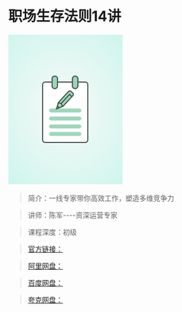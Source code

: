 # 职场生存法则14讲

![img](../../assets/69ca11f48c8245d8a6ba8597e3b88127.png)

> 简介：一线专家带你高效工作，塑造多维竞争力

> 讲师：陈军----资深运营专家

> 课程深度：初级

> [官方链接：]()

> [阿里网盘：]()

> [百度网盘：]()

> [夸克网盘：]()
